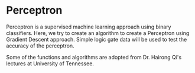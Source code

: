 # Perceptron
Perceptron is a supervised machine learning approach using binary classifiers. Here, we try to create an algorithm to create a Perceptron using Gradient Descent approach. Simple logic gate data will be used to test the accuracy of the perceptron. 

Some of the functions and algorithms are adopted from Dr. Hairong Qi's lectures at University of Tennessee.
